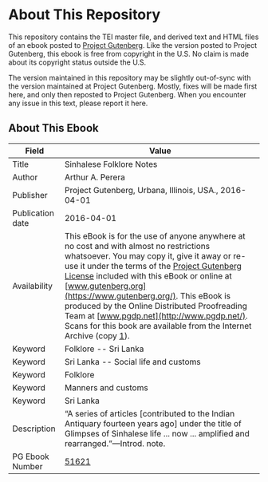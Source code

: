 # About This Repository

This repository contains the TEI master file, and derived text and HTML files of an ebook posted to [Project Gutenberg](https://www.gutenberg.org/). Like the version posted to Project Gutenberg, this ebook is free from copyright in the U.S. No claim is made about its copyright status outside the U.S.

The version maintained in this repository may be slightly out-of-sync with the version maintained at Project Gutenberg. Mostly, fixes will be made first here, and only then reposted to Project Gutenberg. When you encounter any issue in this text, please report it here.

## About This Ebook

| Field | Value |
| ----- | ----- |
| Title | Sinhalese Folklore Notes |
| Author | Arthur A. Perera |
| Publisher | Project Gutenberg, Urbana, Illinois, USA., 2016-04-01 |
| Publication date | 2016-04-01 |
| Availability | This eBook is for the use of anyone anywhere at no cost and with almost no restrictions whatsoever. You may copy it, give it away or re-use it under the terms of the [Project Gutenberg License](https://www.gutenberg.org/license) included with this eBook or online at [www.gutenberg.org](https://www.gutenberg.org/). This eBook is produced by the Online Distributed Proofreading Team at [www.pgdp.net](http://www.pgdp.net/). Scans for this book are available from the Internet Archive (copy [1](https://archive.org/details/cu31924023641198)). |
| Keyword | Folklore -- Sri Lanka |
| Keyword | Sri Lanka -- Social life and customs |
| Keyword | Folklore |
| Keyword | Manners and customs |
| Keyword | Sri Lanka |
| Description | “A series of articles [contributed to the Indian Antiquary fourteen years ago] under the title of Glimpses of Sinhalese life ... now ... amplified and rearranged.”—Introd. note. |
| PG Ebook Number | [51621](https://www.gutenberg.org/ebooks/51621) |
